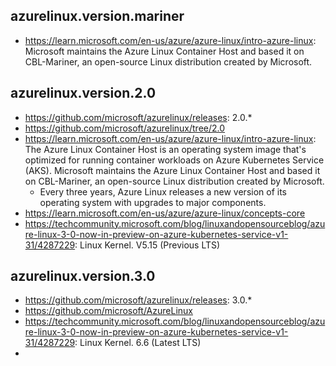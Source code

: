 ## azurelinux.version.mariner

- https://learn.microsoft.com/en-us/azure/azure-linux/intro-azure-linux: Microsoft maintains the Azure Linux Container Host and based it on CBL-Mariner, an open-source Linux distribution created by Microsoft.

## azurelinux.version.2.0

- https://github.com/microsoft/azurelinux/releases: 2.0.*
- https://github.com/microsoft/azurelinux/tree/2.0
- https://learn.microsoft.com/en-us/azure/azure-linux/intro-azure-linux: The Azure Linux Container Host is an operating system image that's optimized for running container workloads on Azure Kubernetes Service (AKS). Microsoft maintains the Azure Linux Container Host and based it on CBL-Mariner, an open-source Linux distribution created by Microsoft.
  - Every three years, Azure Linux releases a new version of its operating system with upgrades to major components.
- https://learn.microsoft.com/en-us/azure/azure-linux/concepts-core
- https://techcommunity.microsoft.com/blog/linuxandopensourceblog/azure-linux-3-0-now-in-preview-on-azure-kubernetes-service-v1-31/4287229: Linux Kernel. V5.15 (Previous LTS)

## azurelinux.version.3.0

- https://github.com/microsoft/azurelinux/releases: 3.0.*
- https://github.com/microsoft/AzureLinux
- https://techcommunity.microsoft.com/blog/linuxandopensourceblog/azure-linux-3-0-now-in-preview-on-azure-kubernetes-service-v1-31/4287229: Linux Kernel. 6.6 (Latest LTS)
- 
